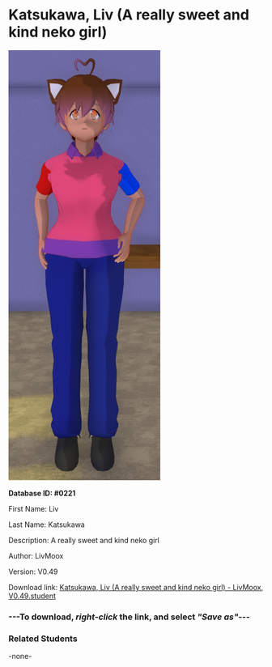 # Katsukawa, Liv (A really sweet and kind neko girl)

<img src="../../Files/Images/Katsukawa, Liv (A really sweet and kind neko girl).png" title="Katsukawa, Liv (A really sweet and kind neko girl) - LivMoox, V0.49">

**Database ID: #0221**

First Name: Liv

Last Name: Katsukawa

Description: A really sweet and kind neko girl

Author: LivMoox

Version: V0.49

Download link: <a href="https://raw.githubusercontent.com/Arbiter1223/Daigaku-Gurashi-Custom-Students/master/Files/Student%20Files/Katsukawa%2C%20Liv%20(A%20really%20sweet%20and%20kind%20neko%20girl)%20-%20LivMoox%2C%20V0.49.student">Katsukawa, Liv (A really sweet and kind neko girl) - LivMoox, V0.49.student</a>

### ---**To download, _right-click_ the link, and select _"Save as"_**---

### Related Students

-none-
